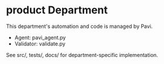 # product Department

This department's automation and code is managed by Pavi.
- Agent: pavi_agent.py
- Validator: validate.py

See src/, tests/, docs/ for department-specific implementation.